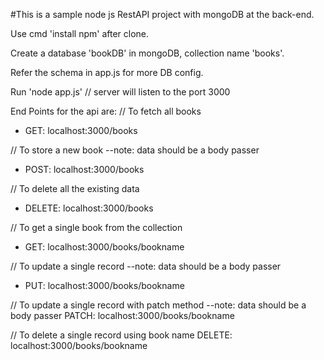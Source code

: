 #This is a sample node js RestAPI project with mongoDB at the back-end.

Use cmd 'install npm' after clone.

Create a database 'bookDB' in mongoDB, collection name 'books'.

Refer the schema in app.js for more DB config.

Run 'node app.js' // server will listen to the port 3000

End Points for the api are:
// To fetch all books
- GET: localhost:3000/books

// To store a new book  --note: data should be a body passer
- POST: localhost:3000/books

// To delete all the existing data
- DELETE: localhost:3000/books

// To get a single book from the collection
- GET: localhost:3000/books/bookname

// To update a single record  --note: data should be a body passer
- PUT: localhost:3000/books/bookname

// To update a single record with patch method --note: data should be a body passer
PATCH: localhost:3000/books/bookname

// To delete a single record using book name
DELETE: localhost:3000/books/bookname